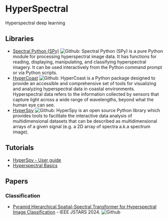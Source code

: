 # HyperSpectral

Hyperspectral deep learning

## Libraries

* [Spectral Python (SPy)](https://www.spectralpython.net/index.html) ![Github](https://img.shields.io/github/stars/spectralpython/spectral?style=social&label=Star): Spectral Python (SPy) is a pure Python module for processing hyperspectral image data. It has functions for reading, displaying, manipulating, and classifying hyperspectral imagery. It can be used interactively from the Python command prompt or via Python scripts.
* [HyperCoast](https://github.com/opengeos/HyperCoast) ![Github](https://img.shields.io/github/stars/opengeos/HyperCoast?style=social&label=Star): HyperCoast is a Python package designed to provide an accessible and comprehensive set of tools for visualizing and analyzing hyperspectral data in coastal environments. Hyperspectral data refers to the information collected by sensors that capture light across a wide range of wavelengths, beyond what the human eye can see.
* [HyperSpy](https://hyperspy.readthedocs.io/en/stable/index.html) ![Github](https://img.shields.io/github/stars/hyperspy/hyperspy?style=social&label=Star): HyperSpy is an open source Python library which provides tools to facilitate the interactive data analysis of multidimensional datasets that can be described as multidimensional arrays of a given signal (e.g. a 2D array of spectra a.k.a spectrum image).

## Tutorials

* [HyperSpy - User guide](https://hyperspy.org/hyperspy-doc/current/user_guide/index.html)
* [Hyperspectral Basics](https://knowledge.wyvern.space/#/getting_started/geospatial_basics.md)

## Papers

### Classification

* [Pyramid Hierarchical Spatial-Spectral Transformer for Hyperspectral Image Classification](https://ieeexplore.ieee.org/document/10681622) - IEEE JSTARS 2024. ![Github](https://img.shields.io/github/stars/mahmad00/PyFormer?style=social&label=Star)